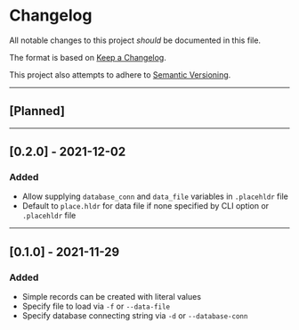 # Changelog

All notable changes to this project _should_ be documented in this file.

The format is based on [Keep a Changelog](https://keepachangelog.com/en/1.0.0/).

This project also attempts to adhere to [Semantic Versioning](https://semver.org/spec/v2.0.0.html).

---

## [Planned]

---

## [0.2.0] - 2021-12-02

### Added
- Allow supplying `database_conn` and `data_file` variables in `.placehldr` file
- Default to `place.hldr` for data file if none specified by CLI option or `.placehldr` file

---

## [0.1.0] - 2021-11-29

### Added
- Simple records can be created with literal values
- Specify file to load via `-f` or `--data-file`
- Specify database connecting string via `-d` or `--database-conn`
